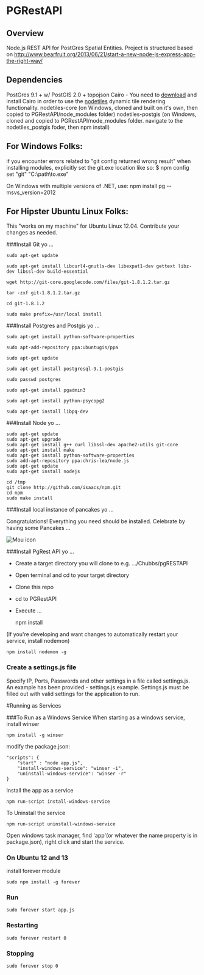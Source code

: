 PGRestAPI
=========

## Overview

Node.js REST API for PostGres Spatial Entities.
Project is structured based on http://www.bearfruit.org/2013/06/21/start-a-new-node-js-express-app-the-right-way/

## Dependencies

PostGres 9.1 + w/ PostGIS 2.0 +
topojson
Cairo - You need to [download](http://www.gtk.org/download/index.php) and install Cairo in order to use the [nodetiles](https://github.com/nodetiles/nodetiles-core) dynamic tile rendering functionality.
nodetiles-core (on Windows, cloned and built on it's own, then copied to PGRestAPI/node_modules folder)
nodetiles-postgis (on Windows, cloned and copied to PGRestAPI/node_modules folder.  navigate to the nodetiles_postgis foder, then npm install)

## For Windows Folks:

if you encounter errors related to "git config returned wrong result" when installing modules, explicitly set the git.exe location like so: $ npm config set "git" "C:\path\to.exe" 

On Windows with multiple versions of .NET, use:
npm install pg --msvs_version=2012


## For Hipster Ubuntu Linux Folks:
This "works on my machine" for Ubuntu Linux 12.04.  Contribute your changes as needed.

###Install Git yo …

	sudo apt-get update
	
	sudo apt-get install libcurl4-gnutls-dev libexpat1-dev gettext libz-dev libssl-dev build-essential
	
	wget http://git-core.googlecode.com/files/git-1.8.1.2.tar.gz
	
	tar -zxf git-1.8.1.2.tar.gz
	
	cd git-1.8.1.2
	
	sudo make prefix=/usr/local install
	
###Install Postgres and Postgis yo …

	sudo apt-get install python-software-properties
	
	sudo apt-add-repository ppa:ubuntugis/ppa
	
	sudo apt-get update
	
	sudo apt-get install postgresql-9.1-postgis
	
	sudo passwd postgres
	
	sudo apt-get install pgadmin3
	
	sudo apt-get install python-psycopg2
	
	sudo apt-get install libpq-dev
	
	
###Install Node yo …

	sudo apt-get update
	sudo apt-get upgrade
	sudo apt-get install g++ curl libssl-dev apache2-utils git-core
	sudo apt-get install make
	sudo apt-get install python-software-properties
	sudo add-apt-repository ppa:chris-lea/node.js
	sudo apt-get update 
	sudo apt-get install nodejs

	cd /tmp 
	git clone http://github.com/isaacs/npm.git 
	cd npm 
	sudo make install
	
###Install local instance of pancakes yo …

Congratulations!  Everything you need should be installed.  Celebrate by having some Pancakes …

![Mou icon](http://173.201.28.147/pgRESTAPI/chubbs.JPG)


###Install PgRest API yo …

* Create a target directory you will clone to e.g. .../Chubbs/pgRESTAPI
* Open terminal and cd to your target directory 
* Clone this repo
* cd to PGRestAPI
* Execute ...

    npm install

(If you're developing and want changes to automatically restart your service, install nodemon)

	npm install nodemon -g



### Create a settings.js file
Specify IP, Ports, Passwords and other settings in a file called settings.js.
An example has been provided - settings.js.example.
Settings.js must be filled out with valid settings for the application to run.

#Running as Services

###To Run as a Windows Service
When starting as a windows service, install winser
	
	npm install -g winser


modify the package.json:  

	"scripts": {
		"start" : "node app.js",
		"install-windows-service": "winser -i",
		"uninstall-windows-service": "winser -r"
	}

Install the app as a service
	
	npm run-script install-windows-service

To Uninstall the service

	npm run-script uninstall-windows-service

Open windows task manager, find 'app'(or whatever the name property is in package.json), right click and start the service.


### On Ubuntu 12 and 13
install forever module

	sudo npm install -g forever

### Run
	sudo forever start app.js

### Restarting
	sudo forever restart 0

### Stopping
	sudo forever stop 0

